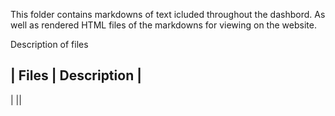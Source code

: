 This folder contains markdowns of text icluded throughout the dashbord. As well as rendered HTML files of the markdowns for viewing on the website.

Description of files 

| Files | Description |
-----------------------
| ||
